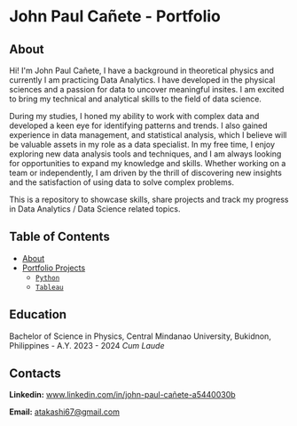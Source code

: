 # John Paul Cañete - Portfolio
## About
Hi! I'm John Paul Cañete, I have a background in theoretical physics and currently I am practicing Data Analytics. I have developed in the physical sciences and a passion for data to uncover meaningful insites. I am excited to bring my technical and analytical skills to the field of data science. 

During my studies, I honed my ability to work with complex data and developed a keen eye for identifying patterns and trends. I also gained experience in data management, and statistical analysis, which I believe will be valuable assets in my role as a data specialist. In my free time, I enjoy exploring new data analysis tools and techniques, and I am always looking for opportunities to expand my knowledge and skills. Whether working on a team or independently, I am driven by the thrill of discovering new insights and the satisfaction of using data to solve complex problems.

This is a repository to showcase skills, share projects and track my progress in Data Analytics / Data Science related topics.

## Table of Contents
- [About](https://github.com/tiannaparris/Data-Analysis-Portfolio/blob/main/README.md#about)
- [Portfolio Projects](https://github.com/tiannaparris/Data-Analysis-Portfolio/blob/main/README.md#portfolio-projects)
  - [`Python`](https://github.com/yhwach04/Portfolio/tree/main/Python)
  - [`Tableau`](https://public.tableau.com/app/profile/john.paul.ca.ete/vizzes)
## Education

Bachelor of Science in Physics, Central Mindanao University, Bukidnon, Philippines - A.Y. 2023 - 2024
_Cum Laude_

## Contacts

**Linkedin:** www.linkedin.com/in/john-paul-cañete-a5440030b

**Email:** atakashi67@gmail.com
